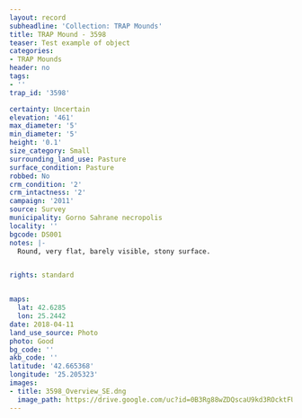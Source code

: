 ```yaml
---
layout: record
subheadline: 'Collection: TRAP Mounds'
title: TRAP Mound - 3598
teaser: Test example of object
categories:
- TRAP Mounds
header: no
tags:
- ''
trap_id: '3598'

certainty: Uncertain
elevation: '461'
max_diameter: '5'
min_diameter: '5'
height: '0.1'
size_category: Small
surrounding_land_use: Pasture
surface_condition: Pasture
robbed: No
crm_condition: '2'
crm_intactness: '2'
campaign: '2011'
source: Survey
municipality: Gorno Sahrane necropolis
locality: ''
bgcode: DS001
notes: |-
  Round, very flat, barely visible, stony surface.


rights: standard


maps:
  lat: 42.6285
  lon: 25.2442
date: 2018-04-11
land_use_source: Photo
photo: Good
bg_code: ''
akb_code: ''
latitude: '42.665368'
longitude: '25.205323'
images:
- title: 3598_Overview_SE.dng
  image_path: https://drive.google.com/uc?id=0B3Rg88wZDQscaU9kd3ROcktFUlU
---
```

